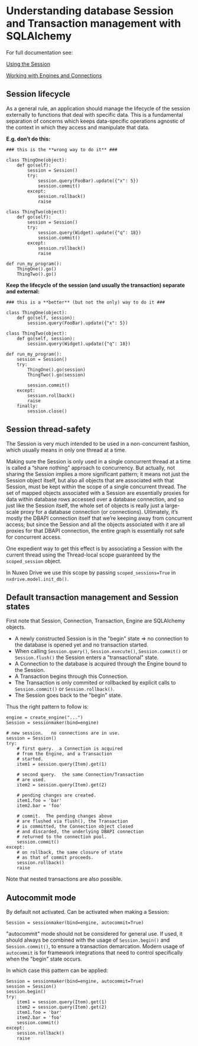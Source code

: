 
# Understanding database Session and Transaction management with SQLAlchemy

For full documentation see:

[Using the Session](http://docs.sqlalchemy.org/en/latest/orm/session.html)

[Working with Engines and Connections](http://docs.sqlalchemy.org/en/latest/core/connections.html)

## Session lifecycle

As a general rule, an application should manage the lifecycle of the session externally to functions that deal with specific data.
This is a fundamental separation of concerns which keeps data-specific operations agnostic of the context in which they access and manipulate that data.

**E.g. don’t do this:**

    ### this is the **wrong way to do it** ###

    class ThingOne(object):
        def go(self):
            session = Session()
            try:
                session.query(FooBar).update({"x": 5})
                session.commit()
            except:
                session.rollback()
                raise

    class ThingTwo(object):
        def go(self):
            session = Session()
            try:
                session.query(Widget).update({"q": 18})
                session.commit()
            except:
                session.rollback()
                raise

    def run_my_program():
        ThingOne().go()
        ThingTwo().go()

**Keep the lifecycle of the session (and usually the transaction) separate and external:**

    ### this is a **better** (but not the only) way to do it ###

    class ThingOne(object):
        def go(self, session):
            session.query(FooBar).update({"x": 5})

    class ThingTwo(object):
        def go(self, session):
            session.query(Widget).update({"q": 18})

    def run_my_program():
        session = Session()
        try:
            ThingOne().go(session)
            ThingTwo().go(session)

            session.commit()
        except:
            session.rollback()
            raise
        finally:
            session.close()

## Session thread-safety

The Session is very much intended to be used in a non-concurrent fashion, which usually means in only one thread at a time.

Making sure the Session is only used in a single concurrent thread at a time is called a “share nothing” approach to concurrency.
But actually, not sharing the Session implies a more significant pattern; it means not just the Session object itself,
but also all objects that are associated with that Session, must be kept within the scope of a single concurrent thread.
The set of mapped objects associated with a Session are essentially proxies for data within database rows accessed over a database connection,
and so just like the Session itself, the whole set of objects is really just a large-scale proxy for a database connection (or connections).
Ultimately, it’s mostly the DBAPI connection itself that we’re keeping away from concurrent access;
but since the Session and all the objects associated with it are all proxies for that DBAPI connection, the entire graph is essentially not safe for concurrent access.

One expedient way to get this effect is by associating a Session with the current thread using the Thread-local scope
guaranteed by the `scoped_session` object.

In Nuxeo Drive we use this scope by passing `scoped_sessions=True` in `nxdrive.model.init_db()`.

## Default transaction management and Session states

First note that Session, Connection, Transaction, Engine are SQLAlchemy objects.

- A newly constructed Session is in the "begin" state => no connection to the database is opened yet and no transaction started.
- When calling `Session.query()`, `Session.execute()`, `Session.commit()` or `Session.flush()` the Session enters a "transactional" state.
- A Connection to the database is acquired through the Engine bound to the Session.
- A Transaction begins through this Connection.
- The Transaction is only commited or rollbacked by explicit calls to `Session.commit()` or `Session.rollback()`.
- The Session goes back to the "begin" state.

Thus the right pattern to follow is:

    engine = create_engine("...")
    Session = sessionmaker(bind=engine)

    # new session.   no connections are in use.
    session = Session()
    try:
        # first query.  a Connection is acquired
        # from the Engine, and a Transaction
        # started.
        item1 = session.query(Item).get(1)

        # second query.  the same Connection/Transaction
        # are used.
        item2 = session.query(Item).get(2)

        # pending changes are created.
        item1.foo = 'bar'
        item2.bar = 'foo'

        # commit.  The pending changes above
        # are flushed via flush(), the Transaction
        # is committed, the Connection object closed
        # and discarded, the underlying DBAPI connection
        # returned to the connection pool.
        session.commit()
    except:
        # on rollback, the same closure of state
        # as that of commit proceeds.
        session.rollback()
        raise

Note that nested transactions are also possible.

## Autocommit mode

By default not activated. Can be activated when making a Session:

    Session = sessionmaker(bind=engine, autocommit=True)

"autocommit" mode should not be considered for general use.
If used, it should always be combined with the usage of `Session.begin()` and `Session.commit()`, to ensure a transaction demarcation.
Modern usage of `autocommit` is for framework integrations that need to control specifically when the "begin" state occurs.

In which case this pattern can be applied:

    Session = sessionmaker(bind=engine, autocommit=True)
    session = Session()
    session.begin()
    try:
        item1 = session.query(Item).get(1)
        item2 = session.query(Item).get(2)
        item1.foo = 'bar'
        item2.bar = 'foo'
        session.commit()
    except:
        session.rollback()
        raise


